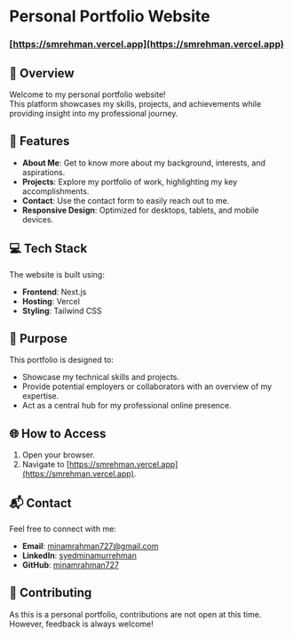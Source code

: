 # Personal Portfolio Website

### [https://smrehman.vercel.app](https://smrehman.vercel.app)

## 🌟 Overview
Welcome to my personal portfolio website!  
This platform showcases my skills, projects, and achievements while providing insight into my professional journey.

## 🚀 Features
- **About Me**: Get to know more about my background, interests, and aspirations.
- **Projects**: Explore my portfolio of work, highlighting my key accomplishments.
- **Contact**: Use the contact form to easily reach out to me.
- **Responsive Design**: Optimized for desktops, tablets, and mobile devices.

## 💻 Tech Stack
The website is built using:
- **Frontend**:  Next.js
- **Hosting**: Vercel
- **Styling**: Tailwind CSS

## 🎯 Purpose
This portfolio is designed to:
- Showcase my technical skills and projects.
- Provide potential employers or collaborators with an overview of my expertise.
- Act as a central hub for my professional online presence.

## 🌐 How to Access
1. Open your browser.
2. Navigate to [https://smrehman.vercel.app](https://smrehman.vercel.app).

## 📬 Contact
Feel free to connect with me:
- **Email**: [minamrahman727@gmail.com](mailto:minamrahman727@gmail.com)
- **LinkedIn**: [syedminamurrehman](https://linkedin.com/in/syedminamurrehman)
- **GitHub**: [minamrahman727](https://github.com/minamrahman727)

## 🤝 Contributing
As this is a personal portfolio, contributions are not open at this time. However, feedback is always welcome!


